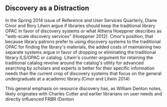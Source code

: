 ## Discovery as a Distraction

In the Spring 2014 issue of Reference and User Services Quarterly, Diane Cmor
and Rory Litwin argue if libraries should keep the traditional library OPAC in
favor of discovery systems or what Athena Hoeppner describes as "web-scale
discovery services" (Hoeppner 2012). Cmor's position, that because library
patrons prefer to using discovery systems to the traditional OPAC for finding
the library's materials, the added costs of maintaining two separate systems argue
in favor of dropping or eliminating the traditional library ILS/OPAC or catalog.
Litwin's counter-argument for retaining the traditional catalog revolve around
the catalog's utility for advanced searching by scholars and experts is better for
their specific information needs than the current crop of discovery systems that
focus on the general undergraduate at a academic library.(Cmor and Litwin 2014)

This general emphasis on resource discovery has, as William Denton notes,
likely originates with Charles Cutter and earlier librarians on user needs and
directly influenced FRBR (Denton
